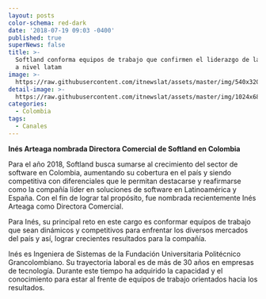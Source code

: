 ```yaml
---
layout: posts
color-schema: red-dark
date: '2018-07-19 09:03 -0400'
published: true
superNews: false
title: >-
  Softland conforma equipos de trabajo que confirmen el liderazgo de la compañía
  a nivel latam
image: >-
  https://raw.githubusercontent.com/itnewslat/assets/master/img/540x320/Ines-Arteaga-p.jpg
detail-image: >-
  https://raw.githubusercontent.com/itnewslat/assets/master/img/1024x680/Ines-Arteaga-g.jpg
categories:
  - Colombia
tags:
  - Canales
---
```

**Inés Arteaga nombrada Directora Comercial de Softland en Colombia**

Para el año 2018, Softland busca sumarse al crecimiento del sector de software en Colombia, aumentando su cobertura en el país y siendo competitiva con diferenciales que le permitan destacarse y reafirmarse como la compañía líder en soluciones de software en Latinoamérica y España. Con el fin de lograr tal propósito, fue nombrada recientemente Inés Arteaga como Directora Comercial. 

Para Inés, su principal reto en este cargo es conformar equipos de trabajo que sean dinámicos y competitivos para enfrentar los diversos mercados del país y así, lograr crecientes resultados para la compañía. 

Inés es Ingeniera de Sistemas de la Fundación Universitaria Politécnico Grancolombiano. Su trayectoria laboral es de más de 30 años en empresas de tecnología. Durante este tiempo ha adquirido la capacidad y el conocimiento para estar al frente de equipos de trabajo orientados hacia los resultados.